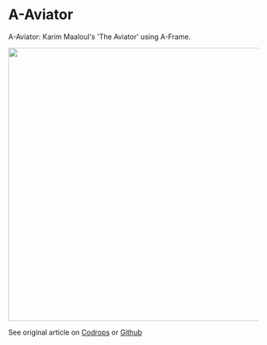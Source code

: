 # A-Aviator
A-Aviator: Karim Maaloul's 'The Aviator' using A-Frame.

<img src="http://rlamana.com/img/a-aviator.png" width="550"/>

See original article on [Codrops](http://tympanus.net/codrops/2016/04/26/the-aviator-animating-basic-3d-scene-threejs/) or [Github](https://github.com/yakudoo/TheAviator)
